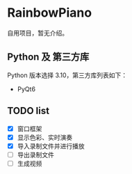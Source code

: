 # RainbowPiano

自用项目，暂无介绍。

## Python 及 第三方库

Python 版本选择 3.10，第三方库列表如下：

- PyQt6

## TODO list

- [x] 窗口框架
- [x] 显示色彩、实时演奏
- [x] 导入录制文件并进行播放
- [ ] 导出录制文件
- [ ] 生成视频
